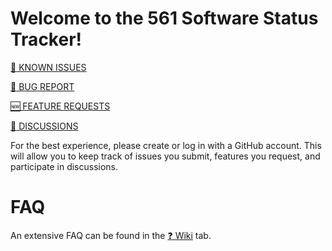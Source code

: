 # Welcome to the 561 Software Status Tracker!

[:anger: KNOWN ISSUES](https://github.com/thackmaster/561softwarestatustracker/issues/)

[:bug: BUG REPORT](https://github.com/thackmaster/561softwarestatustracker/issues/new?assignees=thackmaster&labels=bug&template=bug_report.yaml)

[:new: FEATURE REQUESTS](https://github.com/thackmaster/561softwarestatustracker/issues/new?assignees=thackmaster&labels=enhancement&template=feature_request.yaml)

[:speech_balloon: DISCUSSIONS](https://github.com/thackmaster/561softwarestatustracker/discussions/)

For the best experience, please create or log in with a GitHub account. This will allow you to keep track of issues you submit, features you request, and participate in discussions.


# FAQ
An extensive FAQ can be found in the [:question: Wiki](https://github.com/thackmaster/561softwarestatustracker/wiki) tab.
